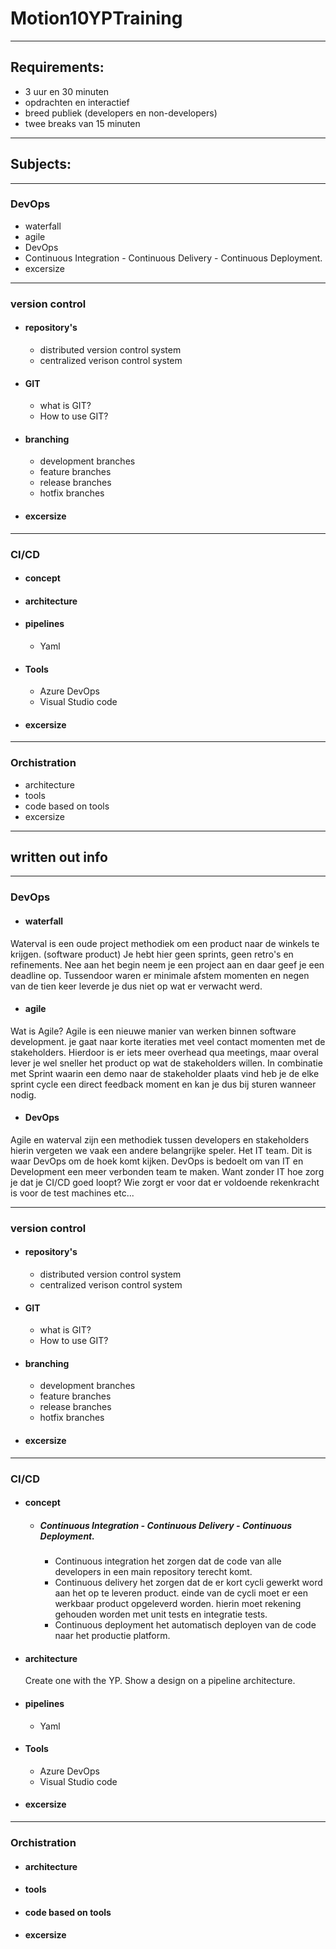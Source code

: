 # Motion10YPTraining
----
## Requirements:
- 3 uur en 30 minuten
- opdrachten en interactief
- breed publiek (developers en non-developers)
- twee breaks van 15 minuten
----
## Subjects:
----
### DevOps
* waterfall
* agile
* DevOps
* Continuous Integration - Continuous Delivery - Continuous Deployment.
* excersize
----
### version control
* #### repository's
  * distributed version control system
  * centralized verison control system
* #### GIT
  * what is GIT?
  * How to use GIT?
* #### branching
    * development branches
    * feature branches
    * release branches
    * hotfix branches
* #### excersize
----
### CI/CD
* #### concept
* #### architecture
* #### pipelines
  * Yaml
* #### Tools
  * Azure DevOps
  * Visual Studio code
* #### excersize
----
### Orchistration
* architecture
* tools
* code based on tools
* excersize
----

## written out info
----
### DevOps
* #### waterfall
Waterval is een oude project methodiek om een product naar de winkels te krijgen. (software product) Je hebt hier geen sprints, geen retro's en refinements. Nee aan het begin neem je een project aan en daar geef je een deadline op. Tussendoor waren er minimale afstem momenten en negen van de tien keer leverde je dus niet op wat er verwacht werd.

* #### agile
Wat is Agile? Agile is een nieuwe manier van werken binnen software development. je gaat naar korte iteraties met veel contact momenten met de stakeholders. Hierdoor is er iets meer overhead qua meetings, maar overal lever je wel sneller het product op wat de stakeholders willen. In combinatie met Sprint waarin een demo naar de stakeholder plaats vind heb je de elke sprint cycle een direct feedback moment en kan je dus bij sturen wanneer nodig.

* #### DevOps

Agile en waterval zijn een methodiek tussen developers en stakeholders hierin vergeten we vaak een andere belangrijke speler. Het IT team. Dit is waar DevOps om de hoek komt kijken. DevOps is bedoelt om van IT en Development een meer verbonden team te maken. Want zonder IT hoe zorg je dat je CI/CD goed loopt? Wie zorgt er voor dat er voldoende rekenkracht is voor de test machines etc... 

----
### version control
* #### repository's
    * distributed version control system
    * centralized verison control system
* ####  GIT
    * what is GIT?
    * How to use GIT?
* #### branching
    * development branches
    * feature branches
    * release branches
    * hotfix branches
* #### excersize
----
### CI/CD
* #### concept
    * ##### Continuous Integration - Continuous Delivery - Continuous Deployment.
      * Continuous integration het zorgen dat de code van alle developers in een main repository terecht komt.
      * Continuous delivery het zorgen dat de er kort cycli gewerkt word aan het op te leveren product. einde van de cycli moet er een werkbaar product opgeleverd worden. hierin moet rekening gehouden worden met unit tests en integratie tests.
      * Continuous deployment het automatisch deployen van de code naar het productie platform. 
* #### architecture
  Create one with the YP. 
  Show a design on a pipeline architecture.
* #### pipelines
  * Yaml
* #### Tools
  * Azure DevOps
  * Visual Studio code
* #### excersize
----
### Orchistration
* #### architecture
* #### tools
* #### code based on tools
* #### excersize
